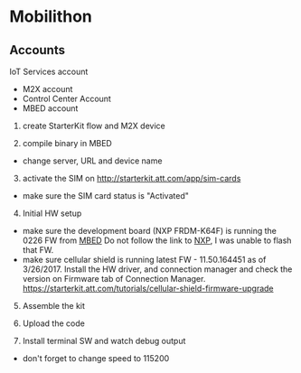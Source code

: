 # Mobilithon

## Accounts
IoT Services account
* M2X account
* Control Center Account
* MBED account

1. create StarterKit flow and M2X device

2. compile binary in MBED
  * change server, URL and device name

3. activate the SIM on http://starterkit.att.com/app/sim-cards
  * make sure the SIM card status is "Activated"

4. Initial HW setup
  * make sure the development board (NXP FRDM-K64F) is running the 0226 FW from [MBED](developer.mbed.org/handbook/Firmware-FRDM-K64F) Do not follow the link to [NXP](http://www.nxp.com/products/software-and-tools/run-time-software/kinetis-software-and-tools/ides-for-kinetis-mcus/opensda-serial-and-debug-adapter:OPENSDA?tid=vanOpenSDA#FRDM-K64F), I was unable to flash that FW.
  * make sure cellular shield is running latest FW - 11.50.164451 as of 3/26/2017. Install the HW driver, and connection manager and check the version on Firmware tab of Connection Manager. https://starterkit.att.com/tutorials/cellular-shield-firmware-upgrade
 
5. Assemble the kit

6. Upload the code

7. Install terminal SW and watch debug output
  * don't forget to change speed to 115200

